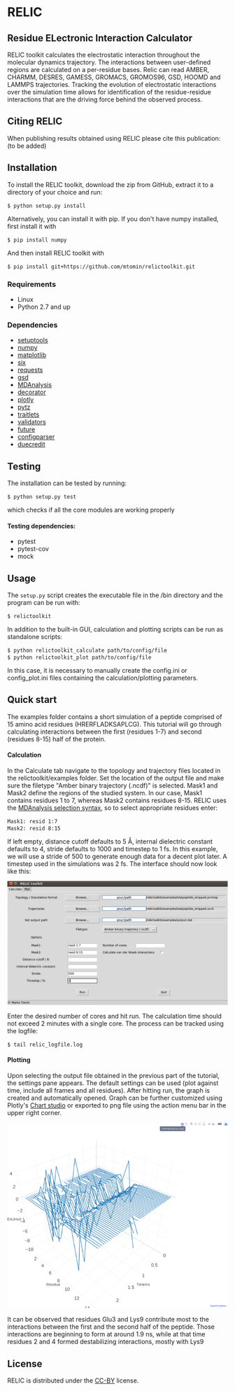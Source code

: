 # **RELIC**                                 
## Residue ELectronic Interaction Calculator

RELIC toolkit calculates the electrostatic interaction throughout the molecular dynamics trajectory. The interactions between user-defined regions are calculated on a per-residue bases. Relic can read AMBER, CHARMM, DESRES, GAMESS, GROMACS, GROMOS96, GSD, HOOMD and LAMMPS trajectories. 
Tracking the evolution of electrostatic interactions over the simulation time allows for identification of the residue-residue interactions that are the driving force behind the observed process.

## Citing RELIC
When publishing results obtained using RELIC please cite this publication:
(to be added)

## Installation
To install the RELIC toolkit, download the zip from GitHub, extract it to a directory of your choice and run:
	
	$ python setup.py install
	
Alternatively, you can install it with pip. If you don't have numpy installed, first install it with

    $ pip install numpy
    
And then install RELIC toolkit with

    $ pip install git+https://github.com/mtomin/relictoolkit.git

### Requirements
* Linux
* Python 2.7 and up

### Dependencies
- [setuptools](https://pypi.org/project/setuptools/)
- [numpy](http://www.numpy.org/)
- [matplotlib](https://matplotlib.org/)
- [six](https://pypi.org/project/six/)
- [requests](http://docs.python-requests.org/en/master/)
- [gsd](https://gsd.readthedocs.io/en/stable/python-api.html)
- [MDAnalysis](https://www.mdanalysis.org/)
- [decorator](https://pypi.org/project/decorator/)
- [plotly](https://plot.ly/python/)
- [pytz](https://pypi.org/project/pytz/)
- [traitlets](https://pypi.org/project/traitlets/)
- [validators](https://pypi.org/project/validators/)
- [future](https://pypi.org/project/future/)
- [configparser](https://pypi.org/project/configparser/)
- [duecredit](https://pypi.org/project/duecredit/)

## Testing
The installation can be tested by running:

	$ python setup.py test

which checks if all the core modules are working properly

#### Testing dependencies:
- pytest
- pytest-cov
- mock

## Usage
The `setup.py` script creates the executable file in the /bin directory and the program can be run with:

	$ relictoolkit

In addition to the built-in GUI, calculation and plotting scripts can be run as standalone scripts:

	$ python relictoolkit_calculate path/to/config/file
	$ python relictoolkit_plot path/to/config/file

In this case, it is necessary to manually create the config.ini or config_plot.ini files containing the calculation/plotting parameters.

## Quick start
The examples folder contains a short simulation of a peptide comprised of 15 amino acid residues (HRERFLADKSAPLCG).
This tutorial will go through calculating interactions between the first (residues 1-7) and second (residues 8-15) half of the protein.
#### Calculation
In the Calculate tab navigate to the topology and trajectory files located in the relictoolkit/examples folder. Set the location of the output file and make sure the filetype "Amber binary trajectory (.ncdf)" is selected.
Mask1 and Mask2 define the regions of the studied system. In our case, Mask1 contains residues 1 to 7, whereas Mask2 contains residues 8-15. RELIC uses the [MDAnalysis selection syntax](https://www.mdanalysis.org/docs/documentation_pages/selections.html), so to select appropriate residues enter:

	Mask1: resid 1:7
	Mask2: resid 8:15

If left empty, distance cutoff defaults to 5 &#197;, internal dielectric constant defaults to 4, stride defaults to 1000 and timestep to 1 fs. In this example, we will use a stride of 500 to generate enough data for a decent plot later. A timestep used in the simulations was 2 fs. The interface should now look like this:

![tutorial](examples/tutorialwindow.png)

Enter the desired number of cores and hit run. The calculation time should not exceed 2 minutes with a single core. The process can be tracked using the logfile:

	$ tail relic_logfile.log

#### Plotting
Upon selecting the output file obtained in the previous part of the tutorial, the settings pane appears. The default settings can be used (plot against time, include all frames and all residues). After hitting run, the graph is created and automatically opened.
Graph can be further customized using Plotly's [Chart studio](https://plot.ly/online-chart-maker/) or exported to png file using the action menu bar in the upper right corner.

![tutorial](examples/tutorial_plot.png)

It can be observed that residues Glu3 and Lys9 contribute most to the interactions between the first and the second half of the peptide. Those interactions are beginning to form at around 1.9 ns, while at that time residues 2 and 4 formed destabilizing interactions, mostly with Lys9

## License
RELIC is distributed under the [CC-BY](https://creativecommons.org/licenses/by/4.0/) license.
